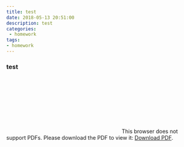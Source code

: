 ```yaml
---
title: test
date: 2018-05-13 20:51:00
description: test
categories:
 - homework
tags: 
- homework
---
```

### test

<object data="https://www.ibm.com/developerworks/rational/library/3101-pdf.pdf" type="application/pdf" width="700px" height="700px">
    <embed src="https://www.ibm.com/developerworks/rational/library/3101-pdf.pdf">
        This browser does not support PDFs. Please download the PDF to view it: <a href="https://www.ibm.com/developerworks/rational/library/3101-pdf.pdf">Download PDF</a>.</p>
    </embed>
</object>
